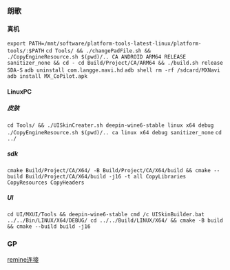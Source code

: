 
### 朗歌
#### 真机
`export PATH=/mnt/software/platform-tools-latest-linux/platform-tools/:$PATH`
`cd Tools/ && ./changePadFile.sh && ./CopyEngineResource.sh $(pwd)/.. CA ANDROID ARM64 RELEASE sanitizer_none && cd -
cd Build/Project/CA/ARM64 && ./build.sh release SDA-S`
`adb uninstall com.langge.navi.hd`
`adb shell rm -rf /sdcard/MXNavi`
`adb install MX_CoPilot.apk`

#### LinuxPC
##### 皮肤
`cd Tools/ && ./UISkinCreater.sh deepin-wine6-stable linux x64 debug`
`./CopyEngineResource.sh $(pwd)/.. ca linux x64 debug sanitizer_none`
`cd ../`
##### sdk
`cmake Build/Project/CA/X64/ -B Build/Project/CA/X64/build && cmake --build Build/Project/CA/X64/build -j16 -t all CopyLibraries CopyResources CopyHeaders`
##### UI
`cd UI/MXUI/Tools && deepin-wine6-stable cmd /c UISkinBuilder.bat ../../Bin/LINUX/X64/DEBUG/
cd ../../Build/LINUX/X64/ && cmake -B build && cmake --build build -j16`
### GP
[remine连接](http://redmine-pa.mxnavi.com/projects/cp121010-vw-cns3-0-gp/wiki/GP_linuxpc%E7%BC%96%E8%AF%91)